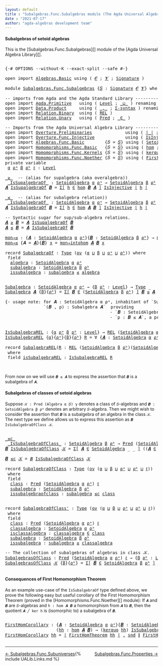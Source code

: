 ```yaml
---
layout: default
title : "Subalgebras.Func.Subalgebras module (The Agda Universal Algebra Library)"
date : "2021-07-17"
author: "agda-algebras development team"
---
```


#### <a id="subalgebras-of-setoidalgebras">Subalgebras of setoid algebras</a>

This is the [Subalgebras.Func.Subalgebras][] module of the [Agda Universal Algebra Library][].

<pre class="Agda">

<a id="359" class="Symbol">{-#</a> <a id="363" class="Keyword">OPTIONS</a> <a id="371" class="Pragma">--without-K</a> <a id="383" class="Pragma">--exact-split</a> <a id="397" class="Pragma">--safe</a> <a id="404" class="Symbol">#-}</a>

<a id="409" class="Keyword">open</a> <a id="414" class="Keyword">import</a> <a id="421" href="Algebras.Basic.html" class="Module">Algebras.Basic</a> <a id="436" class="Keyword">using</a> <a id="442" class="Symbol">(</a> <a id="444" href="Algebras.Basic.html#1130" class="Generalizable">𝓞</a> <a id="446" class="Symbol">;</a> <a id="448" href="Algebras.Basic.html#1132" class="Generalizable">𝓥</a> <a id="450" class="Symbol">;</a> <a id="452" href="Algebras.Basic.html#3858" class="Function">Signature</a> <a id="462" class="Symbol">)</a>

<a id="465" class="Keyword">module</a> <a id="472" href="Subalgebras.Func.Subalgebras.html" class="Module">Subalgebras.Func.Subalgebras</a> <a id="501" class="Symbol">{</a><a id="502" href="Subalgebras.Func.Subalgebras.html#502" class="Bound">𝑆</a> <a id="504" class="Symbol">:</a> <a id="506" href="Algebras.Basic.html#3858" class="Function">Signature</a> <a id="516" href="Algebras.Basic.html#1130" class="Generalizable">𝓞</a> <a id="518" href="Algebras.Basic.html#1132" class="Generalizable">𝓥</a><a id="519" class="Symbol">}</a> <a id="521" class="Keyword">where</a>

<a id="528" class="Comment">-- imports from Agda and the Agda Standard Library ------------------------------------------</a>
<a id="622" class="Keyword">open</a> <a id="627" class="Keyword">import</a> <a id="634" href="Agda.Primitive.html" class="Module">Agda.Primitive</a>   <a id="651" class="Keyword">using</a> <a id="657" class="Symbol">(</a> <a id="659" href="Agda.Primitive.html#597" class="Postulate">Level</a> <a id="665" class="Symbol">;</a> <a id="667" href="Agda.Primitive.html#810" class="Primitive Operator">_⊔_</a> <a id="671" class="Symbol">)</a> <a id="673" class="Keyword">renaming</a> <a id="682" class="Symbol">(</a> <a id="684" href="Agda.Primitive.html#326" class="Primitive">Set</a> <a id="688" class="Symbol">to</a> <a id="691" class="Primitive">Type</a> <a id="696" class="Symbol">)</a>
<a id="698" class="Keyword">open</a> <a id="703" class="Keyword">import</a> <a id="710" href="Data.Product.html" class="Module">Data.Product</a>     <a id="727" class="Keyword">using</a> <a id="733" class="Symbol">(</a> <a id="735" href="Agda.Builtin.Sigma.html#236" class="InductiveConstructor Operator">_,_</a> <a id="739" class="Symbol">;</a> <a id="741" href="Data.Product.html#916" class="Function">Σ-syntax</a> <a id="750" class="Symbol">)</a> <a id="752" class="Keyword">renaming</a> <a id="761" class="Symbol">(</a> <a id="763" href="Data.Product.html#1167" class="Function Operator">_×_</a> <a id="767" class="Symbol">to</a> <a id="770" class="Function Operator">_∧_</a> <a id="774" class="Symbol">;</a> <a id="776" href="Agda.Builtin.Sigma.html#264" class="Field">proj₂</a> <a id="782" class="Symbol">to</a> <a id="785" class="Field">snd</a> <a id="789" class="Symbol">)</a>
<a id="791" class="Keyword">open</a> <a id="796" class="Keyword">import</a> <a id="803" href="Relation.Binary.html" class="Module">Relation.Binary</a>  <a id="820" class="Keyword">using</a> <a id="826" class="Symbol">(</a> <a id="828" href="Relation.Binary.Core.html#766" class="Function">REL</a> <a id="832" class="Symbol">)</a>
<a id="834" class="Keyword">open</a> <a id="839" class="Keyword">import</a> <a id="846" href="Relation.Unary.html" class="Module">Relation.Unary</a>   <a id="863" class="Keyword">using</a> <a id="869" class="Symbol">(</a> <a id="871" href="Relation.Unary.html#1101" class="Function">Pred</a> <a id="876" class="Symbol">;</a> <a id="878" href="Relation.Unary.html#1523" class="Function Operator">_∈_</a> <a id="882" class="Symbol">)</a>

<a id="885" class="Comment">-- Imports from the Agda Universal Algebra Library ------------------------------------------</a>
<a id="979" class="Keyword">open</a> <a id="984" class="Keyword">import</a> <a id="991" href="Overture.Preliminaries.html" class="Module">Overture.Preliminaries</a>             <a id="1026" class="Keyword">using</a> <a id="1032" class="Symbol">(</a> <a id="1034" href="Overture.Preliminaries.html#4382" class="Function Operator">∣_∣</a> <a id="1038" class="Symbol">;</a> <a id="1040" href="Overture.Preliminaries.html#4420" class="Function Operator">∥_∥</a> <a id="1044" class="Symbol">)</a>
<a id="1046" class="Keyword">open</a> <a id="1051" class="Keyword">import</a> <a id="1058" href="Overture.Func.Injective.html" class="Module">Overture.Func.Injective</a>            <a id="1093" class="Keyword">using</a> <a id="1099" class="Symbol">(</a> <a id="1101" href="Overture.Func.Injective.html#1886" class="Function">IsInjective</a> <a id="1113" class="Symbol">)</a>
<a id="1115" class="Keyword">open</a> <a id="1120" class="Keyword">import</a> <a id="1127" href="Algebras.Func.Basic.html" class="Module">Algebras.Func.Basic</a>        <a id="1154" class="Symbol">{</a><a id="1155" class="Argument">𝑆</a> <a id="1157" class="Symbol">=</a> <a id="1159" href="Subalgebras.Func.Subalgebras.html#502" class="Bound">𝑆</a><a id="1160" class="Symbol">}</a> <a id="1162" class="Keyword">using</a> <a id="1168" class="Symbol">(</a> <a id="1170" href="Algebras.Func.Basic.html#2874" class="Record">SetoidAlgebra</a> <a id="1184" class="Symbol">;</a> <a id="1186" href="Algebras.Func.Basic.html#1171" class="Function">ov</a> <a id="1189" class="Symbol">)</a>
<a id="1191" class="Keyword">open</a> <a id="1196" class="Keyword">import</a> <a id="1203" href="Homomorphisms.Func.Basic.html" class="Module">Homomorphisms.Func.Basic</a>   <a id="1230" class="Symbol">{</a><a id="1231" class="Argument">𝑆</a> <a id="1233" class="Symbol">=</a> <a id="1235" href="Subalgebras.Func.Subalgebras.html#502" class="Bound">𝑆</a><a id="1236" class="Symbol">}</a> <a id="1238" class="Keyword">using</a> <a id="1244" class="Symbol">(</a> <a id="1246" href="Homomorphisms.Func.Basic.html#2112" class="Function">hom</a> <a id="1250" class="Symbol">;</a> <a id="1252" href="Homomorphisms.Func.Basic.html#2448" class="Function">mon</a> <a id="1256" class="Symbol">;</a> <a id="1258" href="Homomorphisms.Func.Basic.html#2945" class="Function">mon→intohom</a> <a id="1270" class="Symbol">)</a>
<a id="1272" class="Keyword">open</a> <a id="1277" class="Keyword">import</a> <a id="1284" href="Homomorphisms.Func.Kernels.html" class="Module">Homomorphisms.Func.Kernels</a> <a id="1311" class="Symbol">{</a><a id="1312" class="Argument">𝑆</a> <a id="1314" class="Symbol">=</a> <a id="1316" href="Subalgebras.Func.Subalgebras.html#502" class="Bound">𝑆</a><a id="1317" class="Symbol">}</a> <a id="1319" class="Keyword">using</a> <a id="1325" class="Symbol">(</a> <a id="1327" href="Homomorphisms.Func.Kernels.html#3232" class="Function">kerquo</a> <a id="1334" class="Symbol">)</a>
<a id="1336" class="Keyword">open</a> <a id="1341" class="Keyword">import</a> <a id="1348" href="Homomorphisms.Func.Noether.html" class="Module">Homomorphisms.Func.Noether</a> <a id="1375" class="Symbol">{</a><a id="1376" class="Argument">𝑆</a> <a id="1378" class="Symbol">=</a> <a id="1380" href="Subalgebras.Func.Subalgebras.html#502" class="Bound">𝑆</a><a id="1381" class="Symbol">}</a> <a id="1383" class="Keyword">using</a> <a id="1389" class="Symbol">(</a> <a id="1391" href="Homomorphisms.Func.Noether.html#2085" class="Function">FirstHomTheorem</a> <a id="1407" class="Symbol">)</a>
<a id="1409" class="Keyword">private</a> <a id="1417" class="Keyword">variable</a>
 <a id="1427" href="Subalgebras.Func.Subalgebras.html#1427" class="Generalizable">α</a> <a id="1429" href="Subalgebras.Func.Subalgebras.html#1429" class="Generalizable">ρᵃ</a> <a id="1432" href="Subalgebras.Func.Subalgebras.html#1432" class="Generalizable">β</a> <a id="1434" href="Subalgebras.Func.Subalgebras.html#1434" class="Generalizable">ρᵇ</a> <a id="1437" href="Subalgebras.Func.Subalgebras.html#1437" class="Generalizable">ℓ</a> <a id="1439" class="Symbol">:</a> <a id="1441" href="Agda.Primitive.html#597" class="Postulate">Level</a>

<a id="_≥_"></a><a id="1448" href="Subalgebras.Func.Subalgebras.html#1448" class="Function Operator">_≥_</a>  <a id="1453" class="Comment">-- (alias for supalgebra (aka overalgebra))</a>
 <a id="_IsSupalgebraOf_"></a><a id="1498" href="Subalgebras.Func.Subalgebras.html#1498" class="Function Operator">_IsSupalgebraOf_</a> <a id="1515" class="Symbol">:</a> <a id="1517" href="Algebras.Func.Basic.html#2874" class="Record">SetoidAlgebra</a> <a id="1531" href="Subalgebras.Func.Subalgebras.html#1427" class="Generalizable">α</a> <a id="1533" href="Subalgebras.Func.Subalgebras.html#1429" class="Generalizable">ρᵃ</a> <a id="1536" class="Symbol">→</a> <a id="1538" href="Algebras.Func.Basic.html#2874" class="Record">SetoidAlgebra</a> <a id="1552" href="Subalgebras.Func.Subalgebras.html#1432" class="Generalizable">β</a> <a id="1554" href="Subalgebras.Func.Subalgebras.html#1434" class="Generalizable">ρᵇ</a> <a id="1557" class="Symbol">→</a> <a id="1559" href="Subalgebras.Func.Subalgebras.html#691" class="Primitive">Type</a> <a id="1564" class="Symbol">_</a>
<a id="1566" href="Subalgebras.Func.Subalgebras.html#1566" class="Bound">𝑨</a> <a id="1568" href="Subalgebras.Func.Subalgebras.html#1498" class="Function Operator">IsSupalgebraOf</a> <a id="1583" href="Subalgebras.Func.Subalgebras.html#1583" class="Bound">𝑩</a> <a id="1585" class="Symbol">=</a> <a id="1587" href="Data.Product.html#916" class="Function">Σ[</a> <a id="1590" href="Subalgebras.Func.Subalgebras.html#1590" class="Bound">h</a> <a id="1592" href="Data.Product.html#916" class="Function">∈</a> <a id="1594" href="Homomorphisms.Func.Basic.html#2112" class="Function">hom</a> <a id="1598" href="Subalgebras.Func.Subalgebras.html#1583" class="Bound">𝑩</a> <a id="1600" href="Subalgebras.Func.Subalgebras.html#1566" class="Bound">𝑨</a> <a id="1602" href="Data.Product.html#916" class="Function">]</a> <a id="1604" href="Overture.Func.Injective.html#1886" class="Function">IsInjective</a> <a id="1616" href="Overture.Preliminaries.html#4382" class="Function Operator">∣</a> <a id="1618" href="Subalgebras.Func.Subalgebras.html#1590" class="Bound">h</a> <a id="1620" href="Overture.Preliminaries.html#4382" class="Function Operator">∣</a>

<a id="_≤_"></a><a id="1623" href="Subalgebras.Func.Subalgebras.html#1623" class="Function Operator">_≤_</a>  <a id="1628" class="Comment">-- (alias for subalgebra relation))</a>
 <a id="_IsSubalgebraOf_"></a><a id="1665" href="Subalgebras.Func.Subalgebras.html#1665" class="Function Operator">_IsSubalgebraOf_</a> <a id="1682" class="Symbol">:</a> <a id="1684" href="Algebras.Func.Basic.html#2874" class="Record">SetoidAlgebra</a> <a id="1698" href="Subalgebras.Func.Subalgebras.html#1427" class="Generalizable">α</a> <a id="1700" href="Subalgebras.Func.Subalgebras.html#1429" class="Generalizable">ρᵃ</a> <a id="1703" class="Symbol">→</a> <a id="1705" href="Algebras.Func.Basic.html#2874" class="Record">SetoidAlgebra</a> <a id="1719" href="Subalgebras.Func.Subalgebras.html#1432" class="Generalizable">β</a> <a id="1721" href="Subalgebras.Func.Subalgebras.html#1434" class="Generalizable">ρᵇ</a> <a id="1724" class="Symbol">→</a> <a id="1726" href="Subalgebras.Func.Subalgebras.html#691" class="Primitive">Type</a> <a id="1731" class="Symbol">(</a><a id="1732" href="Subalgebras.Func.Subalgebras.html#516" class="Bound">𝓞</a> <a id="1734" href="Agda.Primitive.html#810" class="Primitive Operator">⊔</a> <a id="1736" href="Subalgebras.Func.Subalgebras.html#518" class="Bound">𝓥</a> <a id="1738" href="Agda.Primitive.html#810" class="Primitive Operator">⊔</a> <a id="1740" href="Subalgebras.Func.Subalgebras.html#1427" class="Generalizable">α</a> <a id="1742" href="Agda.Primitive.html#810" class="Primitive Operator">⊔</a> <a id="1744" href="Subalgebras.Func.Subalgebras.html#1429" class="Generalizable">ρᵃ</a> <a id="1747" href="Agda.Primitive.html#810" class="Primitive Operator">⊔</a> <a id="1749" href="Subalgebras.Func.Subalgebras.html#1432" class="Generalizable">β</a> <a id="1751" href="Agda.Primitive.html#810" class="Primitive Operator">⊔</a> <a id="1753" href="Subalgebras.Func.Subalgebras.html#1434" class="Generalizable">ρᵇ</a><a id="1755" class="Symbol">)</a>
<a id="1757" href="Subalgebras.Func.Subalgebras.html#1757" class="Bound">𝑨</a> <a id="1759" href="Subalgebras.Func.Subalgebras.html#1665" class="Function Operator">IsSubalgebraOf</a> <a id="1774" href="Subalgebras.Func.Subalgebras.html#1774" class="Bound">𝑩</a> <a id="1776" class="Symbol">=</a> <a id="1778" href="Data.Product.html#916" class="Function">Σ[</a> <a id="1781" href="Subalgebras.Func.Subalgebras.html#1781" class="Bound">h</a> <a id="1783" href="Data.Product.html#916" class="Function">∈</a> <a id="1785" href="Homomorphisms.Func.Basic.html#2112" class="Function">hom</a> <a id="1789" href="Subalgebras.Func.Subalgebras.html#1757" class="Bound">𝑨</a> <a id="1791" href="Subalgebras.Func.Subalgebras.html#1774" class="Bound">𝑩</a> <a id="1793" href="Data.Product.html#916" class="Function">]</a> <a id="1795" href="Overture.Func.Injective.html#1886" class="Function">IsInjective</a> <a id="1807" href="Overture.Preliminaries.html#4382" class="Function Operator">∣</a> <a id="1809" href="Subalgebras.Func.Subalgebras.html#1781" class="Bound">h</a> <a id="1811" href="Overture.Preliminaries.html#4382" class="Function Operator">∣</a>

<a id="1814" class="Comment">-- Syntactic sugar for sup/sub-algebra relations.</a>
<a id="1864" href="Subalgebras.Func.Subalgebras.html#1864" class="Bound">𝑨</a> <a id="1866" href="Subalgebras.Func.Subalgebras.html#1448" class="Function Operator">≥</a> <a id="1868" href="Subalgebras.Func.Subalgebras.html#1868" class="Bound">𝑩</a> <a id="1870" class="Symbol">=</a> <a id="1872" href="Subalgebras.Func.Subalgebras.html#1864" class="Bound">𝑨</a> <a id="1874" href="Subalgebras.Func.Subalgebras.html#1498" class="Function Operator">IsSupalgebraOf</a> <a id="1889" href="Subalgebras.Func.Subalgebras.html#1868" class="Bound">𝑩</a>
<a id="1891" href="Subalgebras.Func.Subalgebras.html#1891" class="Bound">𝑨</a> <a id="1893" href="Subalgebras.Func.Subalgebras.html#1623" class="Function Operator">≤</a> <a id="1895" href="Subalgebras.Func.Subalgebras.html#1895" class="Bound">𝑩</a> <a id="1897" class="Symbol">=</a> <a id="1899" href="Subalgebras.Func.Subalgebras.html#1891" class="Bound">𝑨</a> <a id="1901" href="Subalgebras.Func.Subalgebras.html#1665" class="Function Operator">IsSubalgebraOf</a> <a id="1916" href="Subalgebras.Func.Subalgebras.html#1895" class="Bound">𝑩</a>

<a id="mon→≤"></a><a id="1919" href="Subalgebras.Func.Subalgebras.html#1919" class="Function">mon→≤</a> <a id="1925" class="Symbol">:</a> <a id="1927" class="Symbol">{</a><a id="1928" href="Subalgebras.Func.Subalgebras.html#1928" class="Bound">𝑨</a> <a id="1930" class="Symbol">:</a> <a id="1932" href="Algebras.Func.Basic.html#2874" class="Record">SetoidAlgebra</a> <a id="1946" href="Subalgebras.Func.Subalgebras.html#1427" class="Generalizable">α</a> <a id="1948" href="Subalgebras.Func.Subalgebras.html#1429" class="Generalizable">ρᵃ</a><a id="1950" class="Symbol">}{</a><a id="1952" href="Subalgebras.Func.Subalgebras.html#1952" class="Bound">𝑩</a> <a id="1954" class="Symbol">:</a> <a id="1956" href="Algebras.Func.Basic.html#2874" class="Record">SetoidAlgebra</a> <a id="1970" href="Subalgebras.Func.Subalgebras.html#1432" class="Generalizable">β</a> <a id="1972" href="Subalgebras.Func.Subalgebras.html#1434" class="Generalizable">ρᵇ</a><a id="1974" class="Symbol">}</a> <a id="1976" class="Symbol">→</a> <a id="1978" href="Homomorphisms.Func.Basic.html#2448" class="Function">mon</a> <a id="1982" href="Subalgebras.Func.Subalgebras.html#1928" class="Bound">𝑨</a> <a id="1984" href="Subalgebras.Func.Subalgebras.html#1952" class="Bound">𝑩</a> <a id="1986" class="Symbol">→</a> <a id="1988" href="Subalgebras.Func.Subalgebras.html#1928" class="Bound">𝑨</a> <a id="1990" href="Subalgebras.Func.Subalgebras.html#1623" class="Function Operator">≤</a> <a id="1992" href="Subalgebras.Func.Subalgebras.html#1952" class="Bound">𝑩</a>
<a id="1994" href="Subalgebras.Func.Subalgebras.html#1919" class="Function">mon→≤</a> <a id="2000" class="Symbol">{</a><a id="2001" class="Argument">𝑨</a> <a id="2003" class="Symbol">=</a> <a id="2005" href="Subalgebras.Func.Subalgebras.html#2005" class="Bound">𝑨</a><a id="2006" class="Symbol">}{</a><a id="2008" href="Subalgebras.Func.Subalgebras.html#2008" class="Bound">𝑩</a><a id="2009" class="Symbol">}</a> <a id="2011" href="Subalgebras.Func.Subalgebras.html#2011" class="Bound">x</a> <a id="2013" class="Symbol">=</a> <a id="2015" href="Homomorphisms.Func.Basic.html#2945" class="Function">mon→intohom</a> <a id="2027" href="Subalgebras.Func.Subalgebras.html#2005" class="Bound">𝑨</a> <a id="2029" href="Subalgebras.Func.Subalgebras.html#2008" class="Bound">𝑩</a> <a id="2031" href="Subalgebras.Func.Subalgebras.html#2011" class="Bound">x</a>

<a id="2034" class="Keyword">record</a> <a id="SubalgebraOf"></a><a id="2041" href="Subalgebras.Func.Subalgebras.html#2041" class="Record">SubalgebraOf</a> <a id="2054" class="Symbol">:</a> <a id="2056" href="Subalgebras.Func.Subalgebras.html#691" class="Primitive">Type</a> <a id="2061" class="Symbol">(</a><a id="2062" href="Algebras.Func.Basic.html#1171" class="Function">ov</a> <a id="2065" class="Symbol">(</a><a id="2066" href="Subalgebras.Func.Subalgebras.html#2066" class="Bound">α</a> <a id="2068" href="Agda.Primitive.html#810" class="Primitive Operator">⊔</a> <a id="2070" href="Subalgebras.Func.Subalgebras.html#2070" class="Bound">β</a> <a id="2072" href="Agda.Primitive.html#810" class="Primitive Operator">⊔</a> <a id="2074" href="Subalgebras.Func.Subalgebras.html#2074" class="Bound">ρᵃ</a> <a id="2077" href="Agda.Primitive.html#810" class="Primitive Operator">⊔</a> <a id="2079" href="Subalgebras.Func.Subalgebras.html#2079" class="Bound">ρᵇ</a><a id="2081" class="Symbol">))</a> <a id="2084" class="Keyword">where</a>
 <a id="2091" class="Keyword">field</a>
  <a id="SubalgebraOf.algebra"></a><a id="2099" href="Subalgebras.Func.Subalgebras.html#2099" class="Field">algebra</a> <a id="2107" class="Symbol">:</a> <a id="2109" href="Algebras.Func.Basic.html#2874" class="Record">SetoidAlgebra</a> <a id="2123" href="Subalgebras.Func.Subalgebras.html#2066" class="Bound">α</a> <a id="2125" href="Subalgebras.Func.Subalgebras.html#2074" class="Bound">ρᵃ</a>
  <a id="SubalgebraOf.subalgebra"></a><a id="2130" href="Subalgebras.Func.Subalgebras.html#2130" class="Field">subalgebra</a> <a id="2141" class="Symbol">:</a> <a id="2143" href="Algebras.Func.Basic.html#2874" class="Record">SetoidAlgebra</a> <a id="2157" href="Subalgebras.Func.Subalgebras.html#2070" class="Bound">β</a> <a id="2159" href="Subalgebras.Func.Subalgebras.html#2079" class="Bound">ρᵇ</a>
  <a id="SubalgebraOf.issubalgebra"></a><a id="2164" href="Subalgebras.Func.Subalgebras.html#2164" class="Field">issubalgebra</a> <a id="2177" class="Symbol">:</a> <a id="2179" href="Subalgebras.Func.Subalgebras.html#2130" class="Field">subalgebra</a> <a id="2190" href="Subalgebras.Func.Subalgebras.html#1623" class="Function Operator">≤</a> <a id="2192" href="Subalgebras.Func.Subalgebras.html#2099" class="Field">algebra</a>


<a id="Subalgebra"></a><a id="2202" href="Subalgebras.Func.Subalgebras.html#2202" class="Function">Subalgebra</a> <a id="2213" class="Symbol">:</a> <a id="2215" href="Algebras.Func.Basic.html#2874" class="Record">SetoidAlgebra</a> <a id="2229" href="Subalgebras.Func.Subalgebras.html#1427" class="Generalizable">α</a> <a id="2231" href="Subalgebras.Func.Subalgebras.html#1429" class="Generalizable">ρᵃ</a> <a id="2234" class="Symbol">→</a> <a id="2236" class="Symbol">{</a><a id="2237" href="Subalgebras.Func.Subalgebras.html#2237" class="Bound">β</a> <a id="2239" href="Subalgebras.Func.Subalgebras.html#2239" class="Bound">ρᵇ</a> <a id="2242" class="Symbol">:</a> <a id="2244" href="Agda.Primitive.html#597" class="Postulate">Level</a><a id="2249" class="Symbol">}</a> <a id="2251" class="Symbol">→</a> <a id="2253" href="Subalgebras.Func.Subalgebras.html#691" class="Primitive">Type</a> <a id="2258" class="Symbol">_</a>
<a id="2260" href="Subalgebras.Func.Subalgebras.html#2202" class="Function">Subalgebra</a> <a id="2271" href="Subalgebras.Func.Subalgebras.html#2271" class="Bound">𝑨</a> <a id="2273" class="Symbol">{</a><a id="2274" href="Subalgebras.Func.Subalgebras.html#2274" class="Bound">β</a><a id="2275" class="Symbol">}{</a><a id="2277" href="Subalgebras.Func.Subalgebras.html#2277" class="Bound">ρᵇ</a><a id="2279" class="Symbol">}</a> <a id="2281" class="Symbol">=</a> <a id="2283" href="Data.Product.html#916" class="Function">Σ[</a> <a id="2286" href="Subalgebras.Func.Subalgebras.html#2286" class="Bound">𝑩</a> <a id="2288" href="Data.Product.html#916" class="Function">∈</a> <a id="2290" class="Symbol">(</a><a id="2291" href="Algebras.Func.Basic.html#2874" class="Record">SetoidAlgebra</a> <a id="2305" href="Subalgebras.Func.Subalgebras.html#2274" class="Bound">β</a> <a id="2307" href="Subalgebras.Func.Subalgebras.html#2277" class="Bound">ρᵇ</a><a id="2309" class="Symbol">)</a> <a id="2311" href="Data.Product.html#916" class="Function">]</a> <a id="2313" href="Subalgebras.Func.Subalgebras.html#2286" class="Bound">𝑩</a> <a id="2315" href="Subalgebras.Func.Subalgebras.html#1623" class="Function Operator">≤</a> <a id="2317" href="Subalgebras.Func.Subalgebras.html#2271" class="Bound">𝑨</a>

<a id="2320" class="Comment">{- usage note: for 𝑨 : SetoidAlgebra α ρᵃ, inhabitant of `Subalgebra 𝑨` is a pair
               `(𝑩 , p) : Subalgebra 𝑨`  providing
                                         - `𝑩 : SetoidAlgebra β ρᵇ` and
                                         - `p : 𝑩 ≤ 𝑨`, a proof that 𝑩 is a subalgebra of 𝐴. -}</a>


<a id="IsSubalgebraREL"></a><a id="2623" href="Subalgebras.Func.Subalgebras.html#2623" class="Function">IsSubalgebraREL</a> <a id="2639" class="Symbol">:</a> <a id="2641" class="Symbol">{</a><a id="2642" href="Subalgebras.Func.Subalgebras.html#2642" class="Bound">α</a> <a id="2644" href="Subalgebras.Func.Subalgebras.html#2644" class="Bound">ρᵃ</a> <a id="2647" href="Subalgebras.Func.Subalgebras.html#2647" class="Bound">β</a> <a id="2649" href="Subalgebras.Func.Subalgebras.html#2649" class="Bound">ρᵇ</a> <a id="2652" class="Symbol">:</a> <a id="2654" href="Agda.Primitive.html#597" class="Postulate">Level</a><a id="2659" class="Symbol">}</a> <a id="2661" class="Symbol">→</a> <a id="2663" href="Relation.Binary.Core.html#766" class="Function">REL</a> <a id="2667" class="Symbol">(</a><a id="2668" href="Algebras.Func.Basic.html#2874" class="Record">SetoidAlgebra</a> <a id="2682" href="Subalgebras.Func.Subalgebras.html#2642" class="Bound">α</a> <a id="2684" href="Subalgebras.Func.Subalgebras.html#2644" class="Bound">ρᵃ</a><a id="2686" class="Symbol">)(</a><a id="2688" href="Algebras.Func.Basic.html#2874" class="Record">SetoidAlgebra</a> <a id="2702" href="Subalgebras.Func.Subalgebras.html#2647" class="Bound">β</a> <a id="2704" href="Subalgebras.Func.Subalgebras.html#2649" class="Bound">ρᵇ</a><a id="2706" class="Symbol">)</a> <a id="2708" href="Subalgebras.Func.Subalgebras.html#1437" class="Generalizable">ℓ</a> <a id="2710" class="Symbol">→</a> <a id="2712" href="Subalgebras.Func.Subalgebras.html#691" class="Primitive">Type</a> <a id="2717" class="Symbol">_</a>
<a id="2719" href="Subalgebras.Func.Subalgebras.html#2623" class="Function">IsSubalgebraREL</a> <a id="2735" class="Symbol">{</a><a id="2736" href="Subalgebras.Func.Subalgebras.html#2736" class="Bound">α</a><a id="2737" class="Symbol">}{</a><a id="2739" href="Subalgebras.Func.Subalgebras.html#2739" class="Bound">ρᵃ</a><a id="2741" class="Symbol">}{</a><a id="2743" href="Subalgebras.Func.Subalgebras.html#2743" class="Bound">β</a><a id="2744" class="Symbol">}{</a><a id="2746" href="Subalgebras.Func.Subalgebras.html#2746" class="Bound">ρᵇ</a><a id="2748" class="Symbol">}</a> <a id="2750" href="Subalgebras.Func.Subalgebras.html#2750" class="Bound">R</a> <a id="2752" class="Symbol">=</a> <a id="2754" class="Symbol">∀</a> <a id="2756" class="Symbol">{</a><a id="2757" href="Subalgebras.Func.Subalgebras.html#2757" class="Bound">𝑨</a> <a id="2759" class="Symbol">:</a> <a id="2761" href="Algebras.Func.Basic.html#2874" class="Record">SetoidAlgebra</a> <a id="2775" href="Subalgebras.Func.Subalgebras.html#2736" class="Bound">α</a> <a id="2777" href="Subalgebras.Func.Subalgebras.html#2739" class="Bound">ρᵃ</a><a id="2779" class="Symbol">}{</a><a id="2781" href="Subalgebras.Func.Subalgebras.html#2781" class="Bound">𝑩</a> <a id="2783" class="Symbol">:</a> <a id="2785" href="Algebras.Func.Basic.html#2874" class="Record">SetoidAlgebra</a> <a id="2799" href="Subalgebras.Func.Subalgebras.html#2743" class="Bound">β</a> <a id="2801" href="Subalgebras.Func.Subalgebras.html#2746" class="Bound">ρᵇ</a><a id="2803" class="Symbol">}</a> <a id="2805" class="Symbol">→</a> <a id="2807" href="Subalgebras.Func.Subalgebras.html#2757" class="Bound">𝑨</a> <a id="2809" href="Subalgebras.Func.Subalgebras.html#1623" class="Function Operator">≤</a> <a id="2811" href="Subalgebras.Func.Subalgebras.html#2781" class="Bound">𝑩</a>

<a id="2814" class="Keyword">record</a> <a id="SubalgebraREL"></a><a id="2821" href="Subalgebras.Func.Subalgebras.html#2821" class="Record">SubalgebraREL</a><a id="2834" class="Symbol">(</a><a id="2835" href="Subalgebras.Func.Subalgebras.html#2835" class="Bound">R</a> <a id="2837" class="Symbol">:</a> <a id="2839" href="Relation.Binary.Core.html#766" class="Function">REL</a> <a id="2843" class="Symbol">(</a><a id="2844" href="Algebras.Func.Basic.html#2874" class="Record">SetoidAlgebra</a> <a id="2858" href="Subalgebras.Func.Subalgebras.html#1432" class="Generalizable">β</a> <a id="2860" href="Subalgebras.Func.Subalgebras.html#1434" class="Generalizable">ρᵇ</a><a id="2862" class="Symbol">)(</a><a id="2864" href="Algebras.Func.Basic.html#2874" class="Record">SetoidAlgebra</a> <a id="2878" href="Subalgebras.Func.Subalgebras.html#1427" class="Generalizable">α</a> <a id="2880" href="Subalgebras.Func.Subalgebras.html#1429" class="Generalizable">ρᵃ</a><a id="2882" class="Symbol">)</a> <a id="2884" href="Subalgebras.Func.Subalgebras.html#1437" class="Generalizable">ℓ</a><a id="2885" class="Symbol">)</a> <a id="2887" class="Symbol">:</a> <a id="2889" href="Subalgebras.Func.Subalgebras.html#691" class="Primitive">Type</a> <a id="2894" class="Symbol">(</a><a id="2895" href="Algebras.Func.Basic.html#1171" class="Function">ov</a> <a id="2898" class="Symbol">(</a><a id="2899" href="Subalgebras.Func.Subalgebras.html#2878" class="Bound">α</a> <a id="2901" href="Agda.Primitive.html#810" class="Primitive Operator">⊔</a> <a id="2903" href="Subalgebras.Func.Subalgebras.html#2858" class="Bound">β</a> <a id="2905" href="Agda.Primitive.html#810" class="Primitive Operator">⊔</a> <a id="2907" href="Subalgebras.Func.Subalgebras.html#2860" class="Bound">ρᵇ</a> <a id="2910" href="Agda.Primitive.html#810" class="Primitive Operator">⊔</a> <a id="2912" href="Subalgebras.Func.Subalgebras.html#2884" class="Bound">ℓ</a><a id="2913" class="Symbol">))</a>
 <a id="2917" class="Keyword">where</a>
 <a id="2924" class="Keyword">field</a> <a id="SubalgebraREL.isSubalgebraREL"></a><a id="2930" href="Subalgebras.Func.Subalgebras.html#2930" class="Field">isSubalgebraREL</a> <a id="2946" class="Symbol">:</a> <a id="2948" href="Subalgebras.Func.Subalgebras.html#2623" class="Function">IsSubalgebraREL</a> <a id="2964" href="Subalgebras.Func.Subalgebras.html#2835" class="Bound">R</a>


</pre>

From now on we will use `𝑩 ≤ 𝑨` to express the assertion that `𝑩` is a subalgebra of `𝑨`.


#### <a id="subalgebras-of-classes-of-algebras">Subalgebras of classes of setoid algebras</a>

Suppose `𝒦 : Pred (Algebra α 𝑆) γ` denotes a class of `𝑆`-algebras and `𝑩 : SetoidAlgebra β ρᵇ` denotes an arbitrary `𝑆`-algebra. Then we might wish to consider the assertion that `𝑩` is a subalgebra of an algebra in the class `𝒦`.  The next type we define allows us to express this assertion as `𝑩 IsSubalgebraOfClass 𝒦`.

<pre class="Agda">

<a id="_≤c_"></a><a id="3505" href="Subalgebras.Func.Subalgebras.html#3505" class="Function Operator">_≤c_</a>
 <a id="_IsSubalgebraOfClass_"></a><a id="3511" href="Subalgebras.Func.Subalgebras.html#3511" class="Function Operator">_IsSubalgebraOfClass_</a> <a id="3533" class="Symbol">:</a> <a id="3535" href="Algebras.Func.Basic.html#2874" class="Record">SetoidAlgebra</a> <a id="3549" href="Subalgebras.Func.Subalgebras.html#1432" class="Generalizable">β</a> <a id="3551" href="Subalgebras.Func.Subalgebras.html#1434" class="Generalizable">ρᵇ</a> <a id="3554" class="Symbol">→</a> <a id="3556" href="Relation.Unary.html#1101" class="Function">Pred</a> <a id="3561" class="Symbol">(</a><a id="3562" href="Algebras.Func.Basic.html#2874" class="Record">SetoidAlgebra</a> <a id="3576" href="Subalgebras.Func.Subalgebras.html#1427" class="Generalizable">α</a> <a id="3578" href="Subalgebras.Func.Subalgebras.html#1429" class="Generalizable">ρᵃ</a><a id="3580" class="Symbol">)</a> <a id="3582" href="Subalgebras.Func.Subalgebras.html#1437" class="Generalizable">ℓ</a> <a id="3584" class="Symbol">→</a> <a id="3586" href="Subalgebras.Func.Subalgebras.html#691" class="Primitive">Type</a> <a id="3591" class="Symbol">_</a>
<a id="3593" href="Subalgebras.Func.Subalgebras.html#3593" class="Bound">𝑩</a> <a id="3595" href="Subalgebras.Func.Subalgebras.html#3511" class="Function Operator">IsSubalgebraOfClass</a> <a id="3615" href="Subalgebras.Func.Subalgebras.html#3615" class="Bound">𝒦</a> <a id="3617" class="Symbol">=</a> <a id="3619" href="Data.Product.html#916" class="Function">Σ[</a> <a id="3622" href="Subalgebras.Func.Subalgebras.html#3622" class="Bound">𝑨</a> <a id="3624" href="Data.Product.html#916" class="Function">∈</a> <a id="3626" href="Algebras.Func.Basic.html#2874" class="Record">SetoidAlgebra</a> <a id="3640" class="Symbol">_</a> <a id="3642" class="Symbol">_</a> <a id="3644" href="Data.Product.html#916" class="Function">]</a> <a id="3646" class="Symbol">((</a><a id="3648" href="Subalgebras.Func.Subalgebras.html#3622" class="Bound">𝑨</a> <a id="3650" href="Relation.Unary.html#1523" class="Function Operator">∈</a> <a id="3652" href="Subalgebras.Func.Subalgebras.html#3615" class="Bound">𝒦</a><a id="3653" class="Symbol">)</a> <a id="3655" href="Subalgebras.Func.Subalgebras.html#770" class="Function Operator">∧</a> <a id="3657" class="Symbol">(</a><a id="3658" href="Subalgebras.Func.Subalgebras.html#3593" class="Bound">𝑩</a> <a id="3660" href="Subalgebras.Func.Subalgebras.html#1623" class="Function Operator">≤</a> <a id="3662" href="Subalgebras.Func.Subalgebras.html#3622" class="Bound">𝑨</a><a id="3663" class="Symbol">))</a>

<a id="3667" href="Subalgebras.Func.Subalgebras.html#3667" class="Bound">𝑩</a> <a id="3669" href="Subalgebras.Func.Subalgebras.html#3505" class="Function Operator">≤c</a> <a id="3672" href="Subalgebras.Func.Subalgebras.html#3672" class="Bound">𝒦</a> <a id="3674" class="Symbol">=</a> <a id="3676" href="Subalgebras.Func.Subalgebras.html#3667" class="Bound">𝑩</a> <a id="3678" href="Subalgebras.Func.Subalgebras.html#3511" class="Function Operator">IsSubalgebraOfClass</a> <a id="3698" href="Subalgebras.Func.Subalgebras.html#3672" class="Bound">𝒦</a>

<a id="3701" class="Keyword">record</a> <a id="SubalgebraOfClass"></a><a id="3708" href="Subalgebras.Func.Subalgebras.html#3708" class="Record">SubalgebraOfClass</a> <a id="3726" class="Symbol">:</a> <a id="3728" href="Subalgebras.Func.Subalgebras.html#691" class="Primitive">Type</a> <a id="3733" class="Symbol">(</a><a id="3734" href="Algebras.Func.Basic.html#1171" class="Function">ov</a> <a id="3737" class="Symbol">(</a><a id="3738" href="Subalgebras.Func.Subalgebras.html#3738" class="Bound">α</a> <a id="3740" href="Agda.Primitive.html#810" class="Primitive Operator">⊔</a> <a id="3742" href="Subalgebras.Func.Subalgebras.html#3742" class="Bound">β</a> <a id="3744" href="Agda.Primitive.html#810" class="Primitive Operator">⊔</a> <a id="3746" href="Subalgebras.Func.Subalgebras.html#3746" class="Bound">ρᵃ</a> <a id="3749" href="Agda.Primitive.html#810" class="Primitive Operator">⊔</a> <a id="3751" href="Subalgebras.Func.Subalgebras.html#3751" class="Bound">ρᵇ</a> <a id="3754" href="Agda.Primitive.html#810" class="Primitive Operator">⊔</a> <a id="3756" href="Subalgebras.Func.Subalgebras.html#3756" class="Bound">ℓ</a><a id="3757" class="Symbol">))</a>
 <a id="3761" class="Keyword">where</a>
 <a id="3768" class="Keyword">field</a>
  <a id="SubalgebraOfClass.class"></a><a id="3776" href="Subalgebras.Func.Subalgebras.html#3776" class="Field">class</a> <a id="3782" class="Symbol">:</a> <a id="3784" href="Relation.Unary.html#1101" class="Function">Pred</a> <a id="3789" class="Symbol">(</a><a id="3790" href="Algebras.Func.Basic.html#2874" class="Record">SetoidAlgebra</a> <a id="3804" href="Subalgebras.Func.Subalgebras.html#3738" class="Bound">α</a> <a id="3806" href="Subalgebras.Func.Subalgebras.html#3746" class="Bound">ρᵃ</a><a id="3808" class="Symbol">)</a> <a id="3810" href="Subalgebras.Func.Subalgebras.html#3756" class="Bound">ℓ</a>
  <a id="SubalgebraOfClass.subalgebra"></a><a id="3814" href="Subalgebras.Func.Subalgebras.html#3814" class="Field">subalgebra</a> <a id="3825" class="Symbol">:</a> <a id="3827" href="Algebras.Func.Basic.html#2874" class="Record">SetoidAlgebra</a> <a id="3841" href="Subalgebras.Func.Subalgebras.html#3742" class="Bound">β</a> <a id="3843" href="Subalgebras.Func.Subalgebras.html#3751" class="Bound">ρᵇ</a>
  <a id="SubalgebraOfClass.issubalgebraofclass"></a><a id="3848" href="Subalgebras.Func.Subalgebras.html#3848" class="Field">issubalgebraofclass</a> <a id="3868" class="Symbol">:</a> <a id="3870" href="Subalgebras.Func.Subalgebras.html#3814" class="Field">subalgebra</a> <a id="3881" href="Subalgebras.Func.Subalgebras.html#3505" class="Function Operator">≤c</a> <a id="3884" href="Subalgebras.Func.Subalgebras.html#3776" class="Field">class</a>


<a id="3892" class="Keyword">record</a> <a id="SubalgebraOfClass&#39;"></a><a id="3899" href="Subalgebras.Func.Subalgebras.html#3899" class="Record">SubalgebraOfClass&#39;</a> <a id="3918" class="Symbol">:</a> <a id="3920" href="Subalgebras.Func.Subalgebras.html#691" class="Primitive">Type</a> <a id="3925" class="Symbol">(</a><a id="3926" href="Algebras.Func.Basic.html#1171" class="Function">ov</a> <a id="3929" class="Symbol">(</a><a id="3930" href="Subalgebras.Func.Subalgebras.html#3930" class="Bound">α</a> <a id="3932" href="Agda.Primitive.html#810" class="Primitive Operator">⊔</a> <a id="3934" href="Subalgebras.Func.Subalgebras.html#3934" class="Bound">β</a> <a id="3936" href="Agda.Primitive.html#810" class="Primitive Operator">⊔</a> <a id="3938" href="Subalgebras.Func.Subalgebras.html#3938" class="Bound">ρᵃ</a> <a id="3941" href="Agda.Primitive.html#810" class="Primitive Operator">⊔</a> <a id="3943" href="Subalgebras.Func.Subalgebras.html#3943" class="Bound">ρᵇ</a> <a id="3946" href="Agda.Primitive.html#810" class="Primitive Operator">⊔</a> <a id="3948" href="Subalgebras.Func.Subalgebras.html#3948" class="Bound">ℓ</a><a id="3949" class="Symbol">))</a>
 <a id="3953" class="Keyword">where</a>
 <a id="3960" class="Keyword">field</a>
  <a id="SubalgebraOfClass&#39;.class"></a><a id="3968" href="Subalgebras.Func.Subalgebras.html#3968" class="Field">class</a> <a id="3974" class="Symbol">:</a> <a id="3976" href="Relation.Unary.html#1101" class="Function">Pred</a> <a id="3981" class="Symbol">(</a><a id="3982" href="Algebras.Func.Basic.html#2874" class="Record">SetoidAlgebra</a> <a id="3996" href="Subalgebras.Func.Subalgebras.html#3930" class="Bound">α</a> <a id="3998" href="Subalgebras.Func.Subalgebras.html#3938" class="Bound">ρᵃ</a><a id="4000" class="Symbol">)</a> <a id="4002" href="Subalgebras.Func.Subalgebras.html#3948" class="Bound">ℓ</a>
  <a id="SubalgebraOfClass&#39;.classalgebra"></a><a id="4006" href="Subalgebras.Func.Subalgebras.html#4006" class="Field">classalgebra</a> <a id="4019" class="Symbol">:</a> <a id="4021" href="Algebras.Func.Basic.html#2874" class="Record">SetoidAlgebra</a> <a id="4035" href="Subalgebras.Func.Subalgebras.html#3930" class="Bound">α</a> <a id="4037" href="Subalgebras.Func.Subalgebras.html#3938" class="Bound">ρᵃ</a>
  <a id="SubalgebraOfClass&#39;.isclassalgebra"></a><a id="4042" href="Subalgebras.Func.Subalgebras.html#4042" class="Field">isclassalgebra</a> <a id="4057" class="Symbol">:</a> <a id="4059" href="Subalgebras.Func.Subalgebras.html#4006" class="Field">classalgebra</a> <a id="4072" href="Relation.Unary.html#1523" class="Function Operator">∈</a> <a id="4074" href="Subalgebras.Func.Subalgebras.html#3968" class="Field">class</a>
  <a id="SubalgebraOfClass&#39;.subalgebra"></a><a id="4082" href="Subalgebras.Func.Subalgebras.html#4082" class="Field">subalgebra</a> <a id="4093" class="Symbol">:</a> <a id="4095" href="Algebras.Func.Basic.html#2874" class="Record">SetoidAlgebra</a> <a id="4109" href="Subalgebras.Func.Subalgebras.html#3934" class="Bound">β</a> <a id="4111" href="Subalgebras.Func.Subalgebras.html#3943" class="Bound">ρᵇ</a>
  <a id="SubalgebraOfClass&#39;.issubalgebra"></a><a id="4116" href="Subalgebras.Func.Subalgebras.html#4116" class="Field">issubalgebra</a> <a id="4129" class="Symbol">:</a> <a id="4131" href="Subalgebras.Func.Subalgebras.html#4082" class="Field">subalgebra</a> <a id="4142" href="Subalgebras.Func.Subalgebras.html#1623" class="Function Operator">≤</a> <a id="4144" href="Subalgebras.Func.Subalgebras.html#4006" class="Field">classalgebra</a>

<a id="4158" class="Comment">-- The collection of subalgebras of algebras in class 𝒦.</a>
<a id="SubalgebrasOfClass"></a><a id="4215" href="Subalgebras.Func.Subalgebras.html#4215" class="Function">SubalgebrasOfClass</a> <a id="4234" class="Symbol">:</a> <a id="4236" href="Relation.Unary.html#1101" class="Function">Pred</a> <a id="4241" class="Symbol">(</a><a id="4242" href="Algebras.Func.Basic.html#2874" class="Record">SetoidAlgebra</a> <a id="4256" href="Subalgebras.Func.Subalgebras.html#1427" class="Generalizable">α</a> <a id="4258" href="Subalgebras.Func.Subalgebras.html#1429" class="Generalizable">ρᵃ</a><a id="4260" class="Symbol">)</a> <a id="4262" href="Subalgebras.Func.Subalgebras.html#1437" class="Generalizable">ℓ</a> <a id="4264" class="Symbol">→</a> <a id="4266" class="Symbol">{</a><a id="4267" href="Subalgebras.Func.Subalgebras.html#4267" class="Bound">β</a> <a id="4269" href="Subalgebras.Func.Subalgebras.html#4269" class="Bound">ρᵇ</a> <a id="4272" class="Symbol">:</a> <a id="4274" href="Agda.Primitive.html#597" class="Postulate">Level</a><a id="4279" class="Symbol">}</a> <a id="4281" class="Symbol">→</a> <a id="4283" href="Subalgebras.Func.Subalgebras.html#691" class="Primitive">Type</a> <a id="4288" class="Symbol">_</a>
<a id="4290" href="Subalgebras.Func.Subalgebras.html#4215" class="Function">SubalgebrasOfClass</a> <a id="4309" href="Subalgebras.Func.Subalgebras.html#4309" class="Bound">𝒦</a> <a id="4311" class="Symbol">{</a><a id="4312" href="Subalgebras.Func.Subalgebras.html#4312" class="Bound">β</a><a id="4313" class="Symbol">}{</a><a id="4315" href="Subalgebras.Func.Subalgebras.html#4315" class="Bound">ρᵇ</a><a id="4317" class="Symbol">}</a> <a id="4319" class="Symbol">=</a> <a id="4321" href="Data.Product.html#916" class="Function">Σ[</a> <a id="4324" href="Subalgebras.Func.Subalgebras.html#4324" class="Bound">𝑩</a> <a id="4326" href="Data.Product.html#916" class="Function">∈</a> <a id="4328" href="Algebras.Func.Basic.html#2874" class="Record">SetoidAlgebra</a> <a id="4342" href="Subalgebras.Func.Subalgebras.html#4312" class="Bound">β</a> <a id="4344" href="Subalgebras.Func.Subalgebras.html#4315" class="Bound">ρᵇ</a> <a id="4347" href="Data.Product.html#916" class="Function">]</a> <a id="4349" href="Subalgebras.Func.Subalgebras.html#4324" class="Bound">𝑩</a> <a id="4351" href="Subalgebras.Func.Subalgebras.html#3505" class="Function Operator">≤c</a> <a id="4354" href="Subalgebras.Func.Subalgebras.html#4309" class="Bound">𝒦</a>

</pre>



#### <a id="consequences-of-first-homomorphism-theorem">Consequences of First Homomorphism Theorem</a>

As an example use-case of the `IsSubalgebraOf` type defined above, we prove the following easy but useful corollary of the First Homomorphism Theorem (proved in the [Homomorphisms.Func.Noether][] module): If `𝑨` and `𝑩` are `𝑆`-algebras and `h : hom 𝑨 𝑩` a homomorphism from `𝑨` to `𝑩`, then the quotient `𝑨 ╱ ker h` is (isomorphic to) a subalgebra of `𝑩`.

<pre class="Agda">

<a id="FirstHomCorollary"></a><a id="4847" href="Subalgebras.Func.Subalgebras.html#4847" class="Function">FirstHomCorollary</a> <a id="4865" class="Symbol">:</a> <a id="4867" class="Symbol">{</a><a id="4868" href="Subalgebras.Func.Subalgebras.html#4868" class="Bound">𝑨</a> <a id="4870" class="Symbol">:</a> <a id="4872" href="Algebras.Func.Basic.html#2874" class="Record">SetoidAlgebra</a> <a id="4886" href="Subalgebras.Func.Subalgebras.html#1427" class="Generalizable">α</a> <a id="4888" href="Subalgebras.Func.Subalgebras.html#1429" class="Generalizable">ρᵃ</a><a id="4890" class="Symbol">}{</a><a id="4892" href="Subalgebras.Func.Subalgebras.html#4892" class="Bound">𝑩</a> <a id="4894" class="Symbol">:</a> <a id="4896" href="Algebras.Func.Basic.html#2874" class="Record">SetoidAlgebra</a> <a id="4910" href="Subalgebras.Func.Subalgebras.html#1432" class="Generalizable">β</a> <a id="4912" href="Subalgebras.Func.Subalgebras.html#1434" class="Generalizable">ρᵇ</a><a id="4914" class="Symbol">}</a>
                    <a id="4936" class="Symbol">(</a><a id="4937" href="Subalgebras.Func.Subalgebras.html#4937" class="Bound">hh</a> <a id="4940" class="Symbol">:</a> <a id="4942" href="Homomorphisms.Func.Basic.html#2112" class="Function">hom</a> <a id="4946" href="Subalgebras.Func.Subalgebras.html#4868" class="Bound">𝑨</a> <a id="4948" href="Subalgebras.Func.Subalgebras.html#4892" class="Bound">𝑩</a><a id="4949" class="Symbol">)</a> <a id="4951" class="Symbol">→</a> <a id="4953" class="Symbol">(</a><a id="4954" href="Homomorphisms.Func.Kernels.html#3232" class="Function">kerquo</a> <a id="4961" href="Subalgebras.Func.Subalgebras.html#4937" class="Bound">hh</a><a id="4963" class="Symbol">)</a> <a id="4965" href="Subalgebras.Func.Subalgebras.html#1665" class="Function Operator">IsSubalgebraOf</a> <a id="4980" href="Subalgebras.Func.Subalgebras.html#4892" class="Bound">𝑩</a>
<a id="4982" href="Subalgebras.Func.Subalgebras.html#4847" class="Function">FirstHomCorollary</a> <a id="5000" href="Subalgebras.Func.Subalgebras.html#5000" class="Bound">hh</a> <a id="5003" class="Symbol">=</a> <a id="5005" href="Overture.Preliminaries.html#4382" class="Function Operator">∣</a> <a id="5007" href="Homomorphisms.Func.Noether.html#2085" class="Function">FirstHomTheorem</a> <a id="5023" href="Subalgebras.Func.Subalgebras.html#5000" class="Bound">hh</a> <a id="5026" href="Overture.Preliminaries.html#4382" class="Function Operator">∣</a> <a id="5028" href="Agda.Builtin.Sigma.html#236" class="InductiveConstructor Operator">,</a> <a id="5030" href="Subalgebras.Func.Subalgebras.html#785" class="Field">snd</a> <a id="5034" href="Overture.Preliminaries.html#4420" class="Function Operator">∥</a> <a id="5036" href="Homomorphisms.Func.Noether.html#2085" class="Function">FirstHomTheorem</a> <a id="5052" href="Subalgebras.Func.Subalgebras.html#5000" class="Bound">hh</a> <a id="5055" href="Overture.Preliminaries.html#4420" class="Function Operator">∥</a>

</pre>

---------------------------------

<span style="float:left;">[← Subalgebras.Func.Subuniverses](Subalgebras.Func.Subuniverses.html)</span>
<span style="float:right;">[Subalgebras.Func.Properties →](Subalgebras.Func.Properties.html)</span>

{% include UALib.Links.md %}
